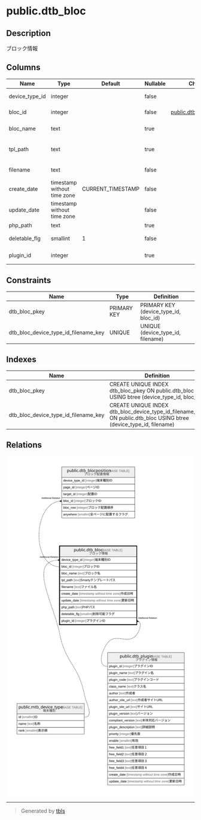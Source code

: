 # public.dtb_bloc

## Description

ブロック情報

## Columns

| Name | Type | Default | Nullable | Children | Parents | Comment |
| ---- | ---- | ------- | -------- | -------- | ------- | ------- |
| device_type_id | integer |  | false |  | [public.mtb_device_type](public.mtb_device_type.md) | 端末種別ID |
| bloc_id | integer |  | false | [public.dtb_blocposition](public.dtb_blocposition.md) |  | ブロックID |
| bloc_name | text |  | true |  |  | ブロック名 |
| tpl_path | text |  | true |  |  | Smartyテンプレートパス |
| filename | text |  | false |  |  | ファイル名 |
| create_date | timestamp without time zone | CURRENT_TIMESTAMP | false |  |  | 作成日時 |
| update_date | timestamp without time zone |  | false |  |  | 更新日時 |
| php_path | text |  | true |  |  | PHPパス |
| deletable_flg | smallint | 1 | false |  |  | 削除可能フラグ |
| plugin_id | integer |  | true |  | [public.dtb_plugin](public.dtb_plugin.md) | プラグインID |

## Constraints

| Name | Type | Definition |
| ---- | ---- | ---------- |
| dtb_bloc_pkey | PRIMARY KEY | PRIMARY KEY (device_type_id, bloc_id) |
| dtb_bloc_device_type_id_filename_key | UNIQUE | UNIQUE (device_type_id, filename) |

## Indexes

| Name | Definition |
| ---- | ---------- |
| dtb_bloc_pkey | CREATE UNIQUE INDEX dtb_bloc_pkey ON public.dtb_bloc USING btree (device_type_id, bloc_id) |
| dtb_bloc_device_type_id_filename_key | CREATE UNIQUE INDEX dtb_bloc_device_type_id_filename_key ON public.dtb_bloc USING btree (device_type_id, filename) |

## Relations

![er](public.dtb_bloc.svg)

---

> Generated by [tbls](https://github.com/k1LoW/tbls)
